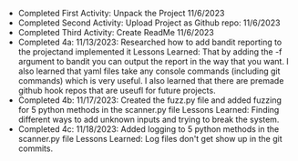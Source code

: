 - Completed First Activity: Unpack the Project 11/6/2023
- Completed Second Activity: Upload Project as Github repo: 11/6/2023
- Completed Third Activity: Create ReadMe 11/6/2023
- Completed 4a: 11/13/2023: Researched how to add bandit reporting to the projectand implemented it Lessons Learned: That by adding the -f argument to bandit you can output the report in the way that you want. I also learned that yaml files take any console commands (including git commands) which is very useful. I also learned that there are premade github hook repos that are useufl for future projects.
- Completed 4b: 11/17/2023: Created the fuzz.py file and added fuzzing for 5 python methods in the scanner.py file Lessons Learned: Finding different ways to add unknown inputs and trying to break the system.
- Completed 4c: 11/18/2023: Added logging to 5 python methods in the scanner.py file Lessons Learned: Log files don't get show up in the git commits.